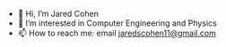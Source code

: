 - 👋 Hi, I’m Jared Cohen
- 👀 I’m interested in Computer Engineering and Physics
- 📫 How to reach me: email jaredscohen11@gmail.com
